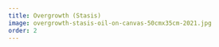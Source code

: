 ```yaml
---
title: Overgrowth (Stasis)
image: overgrowth-stasis-oil-on-canvas-50cmx35cm-2021.jpg
order: 2
---
```

